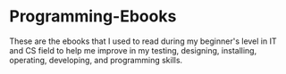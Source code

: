 # Programming-Ebooks
These are the ebooks that I used to read during my beginner's level in IT and CS field to help me improve in my testing, designing, installing, operating, developing, and programming skills.
